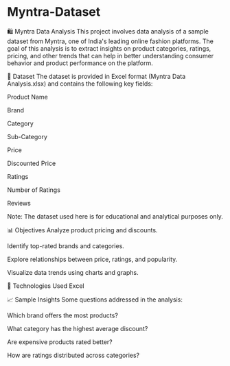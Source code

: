 # Myntra-Dataset

🛍️ Myntra Data Analysis
This project involves data analysis of a sample dataset from Myntra, one of India's leading online fashion platforms. The goal of this analysis is to extract insights on product categories, ratings, pricing, and other trends that can help in better understanding consumer behavior and product performance on the platform.

📁 Dataset
The dataset is provided in Excel format (Myntra Data Analysis.xlsx) and contains the following key fields:

Product Name

Brand

Category

Sub-Category

Price

Discounted Price

Ratings

Number of Ratings

Reviews

Note: The dataset used here is for educational and analytical purposes only.

📊 Objectives
Analyze product pricing and discounts.

Identify top-rated brands and categories.

Explore relationships between price, ratings, and popularity.

Visualize data trends using charts and graphs.

📌 Technologies Used
    Excel

📈 Sample Insights
Some questions addressed in the analysis:

Which brand offers the most products?

What category has the highest average discount?

Are expensive products rated better?

How are ratings distributed across categories?
